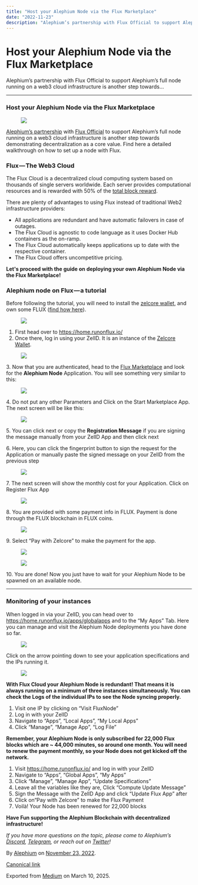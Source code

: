 ```yaml
---
title: "Host your Alephium Node via the Flux Marketplace"
date: "2022-11-23"
description: "Alephium’s partnership with Flux Official to support Alephium’s full node running on a web3 cloud infrastructure is another step towards…"
---
```


<div>

# Host your Alephium Node via the Flux Marketplace

</div>

<div class="section p-summary" field="subtitle">

Alephium’s partnership with Flux Official to support Alephium’s full node running on a web3 cloud infrastructure is another step towards…

</div>

<div class="section e-content" field="body">

<div id="f35b" class="section section section--body section--first">

<div class="section-divider">

------------------------------------------------------------------------

</div>

<div class="section-content">

<div class="section-inner sectionLayout--insetColumn">

### Host your Alephium Node via the Flux Marketplace

<figure id="d155" class="graf graf--figure graf-after--h3">
<img src="https://cdn-images-1.medium.com/max/800/0*XhE-QZJ2qYMVy-5m.png" class="graf-image" data-image-id="0*XhE-QZJ2qYMVy-5m.png" data-width="700" data-height="393" data-is-featured="true" />
</figure>

<a href="https://medium.com/@alephium/alephium-continues-its-engagement-for-decentralization-and-partners-with-the-cloud-based-f9c5baebe5b2" class="markup--anchor markup--p-anchor" data-href="https://medium.com/@alephium/alephium-continues-its-engagement-for-decentralization-and-partners-with-the-cloud-based-f9c5baebe5b2" target="_blank">Alephium’s partnership</a> with <a href="https://medium.com/u/1c37e86f5d23" class="markup--user markup--p-user" data-href="https://medium.com/u/1c37e86f5d23" data-anchor-type="2" data-user-id="1c37e86f5d23" data-action-value="1c37e86f5d23" data-action="show-user-card" data-action-type="hover" target="_blank">Flux Official</a> to support Alephium’s full node running on a web3 cloud infrastructure is another step towards demonstrating decentralization as a core value. Find here a detailed walkthrough on how to set up a node with Flux.

### Flux — The Web3 Cloud

The Flux Cloud is a decentralized cloud computing system based on thousands of single servers worldwide. Each server provides computational resources and is rewarded with 50% of the <a href="https://runonflux.io/flux-nodes.html" class="markup--anchor markup--p-anchor" data-href="https://runonflux.io/flux-nodes.html" rel="noopener" target="_blank">total block reward</a>.

There are plenty of advantages to using Flux instead of traditional Web2 infrastructure providers:

- <span id="5bb9">All applications are redundant and have automatic failovers in case of outages.</span>
- <span id="3c3e">The Flux Cloud is agnostic to code language as it uses Docker Hub containers as the on-ramp.</span>
- <span id="d936">The Flux Cloud automatically keeps applications up to date with the respective container.</span>
- <span id="49e6">The Flux Cloud offers uncompetitive pricing.</span>

**Let's proceed with the guide on deploying your own Alephium Node via the Flux Marketplace!**

### Alephium node on Flux — a tutorial

Before following the tutorial, you will need to install the <a href="https://zelcore.io/" class="markup--anchor markup--p-anchor" data-href="https://zelcore.io/" rel="noopener" target="_blank">zelcore wallet</a>, and own some FLUX (<a href="https://runonflux.io/buy-flux.html" class="markup--anchor markup--p-anchor" data-href="https://runonflux.io/buy-flux.html" rel="noopener" target="_blank">find how here</a>).

<figure id="b57d" class="graf graf--figure graf-after--p">
<img src="https://cdn-images-1.medium.com/max/800/0*e3Q9AR2B1-onXd_o.png" class="graf-image" data-image-id="0*e3Q9AR2B1-onXd_o.png" data-width="700" data-height="393" />
</figure>

1.  <span id="c99f">First head over to <a href="https://home.runonflux.io/" class="markup--anchor markup--li-anchor" data-href="https://home.runonflux.io/" rel="noopener ugc nofollow noopener" target="_blank">https://home.runonflux.io/</a></span>
2.  <span id="193d">Once there, log in using your ZelID. It is an instance of the <a href="https://zelcore.io/" class="markup--anchor markup--li-anchor" data-href="https://zelcore.io/" rel="noopener" target="_blank">Zelcore Wallet</a>.</span>

<figure id="9488" class="graf graf--figure graf-after--li">
<img src="https://cdn-images-1.medium.com/max/800/1*jWAQhPO99LAFarn2glMKVA.png" class="graf-image" data-image-id="1*jWAQhPO99LAFarn2glMKVA.png" data-width="1039" data-height="342" />
</figure>

3\. Now that you are authenticated, head to the <a href="https://home.runonflux.io/apps/marketplace" class="markup--anchor markup--p-anchor" data-href="https://home.runonflux.io/apps/marketplace" rel="noopener" target="_blank">Flux Marketplace</a> and look for the **Alephium Node** Application. You will see something very similar to this:

<figure id="ff7f" class="graf graf--figure graf-after--p">
<img src="https://cdn-images-1.medium.com/max/800/1*zLcOk0nw_0pZE5TIddro8Q.png" class="graf-image" data-image-id="1*zLcOk0nw_0pZE5TIddro8Q.png" data-width="1353" data-height="579" />
</figure>

4\. Do not put any other Parameters and Click on the Start Marketplace App. The next screen will be like this:

<figure id="1ab5" class="graf graf--figure graf-after--p">
<img src="https://cdn-images-1.medium.com/max/800/1*qP68ykBksJB6VA4uRa32vQ.png" class="graf-image" data-image-id="1*qP68ykBksJB6VA4uRa32vQ.png" data-width="1056" data-height="386" />
</figure>

5\. You can click next or copy the **Registration Message** if you are signing the message manually from your ZelID App and then click next

6\. Here, you can click the fingerprint button to sign the request for the Application or manually paste the signed message on your ZelID from the previous step

<figure id="b719" class="graf graf--figure graf-after--p">
<img src="https://cdn-images-1.medium.com/max/800/0*Tl2_T_5-KIqqT9Wg.png" class="graf-image" data-image-id="0*Tl2_T_5-KIqqT9Wg.png" data-width="700" data-height="245" />
</figure>

7\. The next screen will show the monthly cost for your Application. Click on Register Flux App

<figure id="b3f2" class="graf graf--figure graf-after--p">
<img src="https://cdn-images-1.medium.com/max/800/1*BeRjGs_gS9z-huwNrCZQ_w.png" class="graf-image" data-image-id="1*BeRjGs_gS9z-huwNrCZQ_w.png" data-width="1071" data-height="386" />
</figure>

8\. You are provided with some payment info in FLUX. Payment is done through the FLUX blockchain in FLUX coins.

<figure id="9dc5" class="graf graf--figure graf-after--p">
<img src="https://cdn-images-1.medium.com/max/800/1*LVGdKWkWswQxl2CeBv9_iQ.png" class="graf-image" data-image-id="1*LVGdKWkWswQxl2CeBv9_iQ.png" data-width="1064" data-height="385" />
</figure>

9\. Select “Pay with Zelcore” to make the payment for the app.

<figure id="67e4" class="graf graf--figure graf-after--p">
<img src="https://cdn-images-1.medium.com/max/800/1*wReyZ406I4T0ITSHau2mnQ.png" class="graf-image" data-image-id="1*wReyZ406I4T0ITSHau2mnQ.png" data-width="991" data-height="240" />
</figure>

<figure id="2db2" class="graf graf--figure graf-after--figure">
<img src="https://cdn-images-1.medium.com/max/800/1*k52OL95gssXfq1qAfbdx6g.png" class="graf-image" data-image-id="1*k52OL95gssXfq1qAfbdx6g.png" data-width="1268" data-height="502" />
</figure>

10\. You are done! Now you just have to wait for your Alephium Node to be spawned on an available node.

</div>

</div>

</div>

<div id="2460" class="section section section--body section--last">

<div class="section-divider">

------------------------------------------------------------------------

</div>

<div class="section-content">

<div class="section-inner sectionLayout--insetColumn">

### Monitoring of your instances

When logged in via your ZelID, you can head over to <a href="https://home.runonflux.io/apps/globalapps" class="markup--anchor markup--p-anchor" data-href="https://home.runonflux.io/apps/globalapps" rel="noopener" target="_blank">https://home.runonflux.io/apps/globalapps</a> and to the “My Apps” Tab. Here you can manage and visit the Alephium Node deployments you have done so far.

<figure id="baa2" class="graf graf--figure graf-after--p">
<img src="https://cdn-images-1.medium.com/max/800/1*W7RdESX6EhJnOCTDFTdJiA.png" class="graf-image" data-image-id="1*W7RdESX6EhJnOCTDFTdJiA.png" data-width="1337" data-height="560" />
</figure>

Click on the arrow pointing down to see your application specifications and the IPs running it.

<figure id="60db" class="graf graf--figure graf-after--p">
<img src="https://cdn-images-1.medium.com/max/800/0*AVODlQ3DraE5n5sL.png" class="graf-image" data-image-id="0*AVODlQ3DraE5n5sL.png" data-width="700" data-height="338" />
</figure>

**With Flux Cloud your Alephium Node is redundant! That means it is always running on a minimum of three instances simultaneously. You can check the Logs of the individual IPs to see the Node syncing properly.**

1.  <span id="4e9e">Visit one IP by clicking on “Visit FluxNode”</span>
2.  <span id="ead3">Log in with your ZelID</span>
3.  <span id="1f24">Navigate to “Apps”, “Local Apps”, “My Local Apps”</span>
4.  <span id="ec27">Click “Manage”, “Manage App”, “Log File”</span>

**Remember, your Alephium Node is only subscribed for 22,000 Flux blocks which are ~ 44,000 minutes, so around one month. You will need to renew the payment monthly, so your Node does not get kicked off the network.**

1.  <span id="e811">Visit <a href="https://home.runonflux.io/" class="markup--anchor markup--li-anchor" data-href="https://home.runonflux.io/" rel="noopener ugc nofollow noopener" target="_blank">https://home.runonflux.io/</a> and log in with your ZelID</span>
2.  <span id="ff99">Navigate to “Apps”, “Global Apps”, “My Apps”</span>
3.  <span id="8982">Click “Manage”, “Manage App”, “Update Specifications”</span>
4.  <span id="79a9">Leave all the variables like they are, Click “Compute Update Message”</span>
5.  <span id="5ddb">Sign the Message with the ZelID App and click “Update Flux App” after</span>
6.  <span id="1605">Click on“Pay with Zelcore” to make the Flux Payment</span>
7.  <span id="38c7">Voilà! Your Node has been renewed for 22,000 blocks</span>

**Have Fun supporting the Alephium Blockchain with decentralized infrastructure!**

*If you have more questions on the topic, please come to Alephium’s* <a href="https://discord.gg/JErgRBfRSB" class="markup--anchor markup--p-anchor" data-href="https://discord.gg/JErgRBfRSB" rel="noopener ugc nofollow noopener" target="_blank"><em>Discord</em></a>*,* <a href="https://t.me/alephiumgroup" class="markup--anchor markup--p-anchor" data-href="https://t.me/alephiumgroup" rel="noopener ugc nofollow noopener" target="_blank"><em>Telegram</em></a>*, or reach out on* <a href="https://twitter.com/alephium" class="markup--anchor markup--p-anchor" data-href="https://twitter.com/alephium" rel="noopener ugc nofollow noopener" target="_blank"><em>Twitter</em></a>*!*

</div>

</div>

</div>

</div>

By <a href="https://medium.com/@alephium" class="p-author h-card">Alephium</a> on [November 23, 2022](https://medium.com/p/2f3a5ab85263).

<a href="https://medium.com/@alephium/host-your-alephium-node-via-the-flux-marketplace-2f3a5ab85263" class="p-canonical">Canonical link</a>

Exported from [Medium](https://medium.com) on March 10, 2025.

